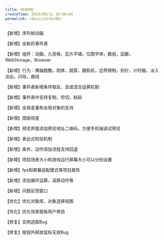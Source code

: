 ```yaml
---
title: README
createTime: 2024/09/11 10:50:04
permalink: /docs/s3r3ss8b/
---
```

【新增】序列帧动画

【新增】全新的事件表

【新增】组件：动画，九宫格，瓦片平铺，位图字体，数组，函数，WebStorage，Browser

【新增】行为：横轴跑酷，刚体，跳穿，摄影机，边界限制，别针，计时器，淡入淡出，闪烁，曲线

【新增】事件表新增条件取反，且或混合运算机制

【新增】事件表中支持复制，剪切，粘贴

【新增】全局变量和全局对象的支持

【新增】图层视差

【新增】预览界面添加预览地址二维码，方便手机端调试预览

【新增】表达式校验机制

【新增】条件，动作添加流程支持回退

【新增】项目场景大小和游戏运行屏幕大小可以分别设置

【新增】fps和屏幕适配模式等项目属性

【新增】添加循环运算，滚屏动作等

【新增】问题反馈窗口

【优化】优化对象库，对象选择视图

【优化】优化场景面板用户体验

【修复】实例选取Bug

【修复】按钮外释放鼠标无效Bug
